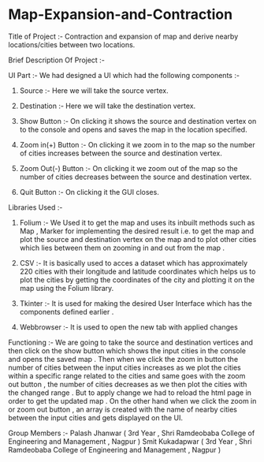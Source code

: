 # Map-Expansion-and-Contraction
Title of Project :- Contraction and expansion of map and derive nearby locations/cities between two locations.

Brief Description Of Project :-

UI Part :- We had designed a UI which had the following components :-

1. Source :- Here we will take the source vertex.

2. Destination :- Here we will take the destination vertex.

3. Show Button :- On clicking it shows the source and destination vertex on to the console and opens and saves the map in the location specified.

4. Zoom in(+) Button :- On clicking it we zoom in to the map so the number of cities increases between the source and destination vertex.

5. Zoom Out(-) Button :- On clicking it we zoom out of the map so the number of cities decreases between the source and destination vertex.

6. Quit Button :- On clicking it the GUI closes.

Libraries Used :-

1. Folium :- We Used it to get the map and uses its inbuilt methods such as Map , Marker for implementing the desired result i.e. to get the map and plot the source and destination vertex on the map and to plot other cities which lies between them on zooming in and out from the  map .

2. CSV :- It is basically used to acces a dataset which has approximately 220 cities with their longitude and latitude coordinates which helps us to plot the cities by getting the coordinates of the city and plotting it on the map using the Folium library.

3. Tkinter :- It is used for making the desired User Interface which has the components defined earlier .

4. Webbrowser :- It is used to open the new tab with applied changes

Functioning :- We are going to take the source and destination vertices and then click on the show button which shows the input cities in the console and opens the saved map . Then when we click the zoom in button the number of cities between the input cities increases as we plot the cities within a specific range related to the cities and same goes with the zoom out button , the number of cities decreases as we then plot the cities with the changed range . But to apply change we had to reload the html page in order to get the updated map . On the other hand when we click the zoom in or zoom out button , an array is created with the name of nearby cities between the input cities and gets displayed on the UI.

Group Members :- 
Palash Jhanwar ( 3rd Year , Shri Ramdeobaba College of Engineering and Management , Nagpur ) 
Smit Kukadapwar ( 3rd Year , Shri Ramdeobaba College of Engineering and Management , Nagpur ) 
